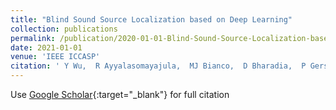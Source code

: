 ```yaml
---
title: "Blind Sound Source Localization based on Deep Learning"
collection: publications
permalink: /publication/2020-01-01-Blind-Sound-Source-Localization-based-on-Deep-Learning
date: 2021-01-01
venue: 'IEEE ICCASP'
citation: ' Y Wu,  R Ayyalasomayajula,  MJ Bianco,  D Bharadia,  P Gerstoft'
---
```

Use [Google Scholar](https://scholar.google.com/scholar?q=Blind+Sound+Source+Localization+based+on+Deep+Learning){:target="_blank"} for full citation